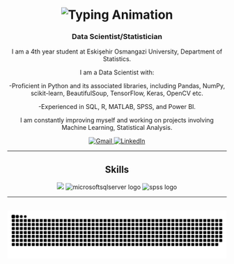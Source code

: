 <h1 align="center">
    <img src="https://readme-typing-svg.herokuapp.com/?font=Righteous&size=35&center=true&vCenter=true&width=500&height=70&duration=4000&lines=Hi+There!+👋;+I'm+Deniz+ÜNLÜ!;" alt="Typing Animation">
</h1>

<h3 align="center">Data Scientist/Statistician</h3>

<div align="center">
    <p>I am a 4th year student at Eskişehir Osmangazi University, Department of Statistics.

I am a Data Scientist with:

-Proficient in Python and its associated libraries, including Pandas, NumPy, scikit-learn, BeautifulSoup, TensorFlow, Keras, OpenCV etc.

-Experienced in SQL, R, MATLAB, SPSS, and Power BI.

I am constantly improving myself and working on projects involving Machine Learning, Statistical Analysis.</p>
</div>

<div align="center">
    <a href="mailto:denizstatistics@gmail.com">
        <img src="https://img.shields.io/badge/Gmail-333333?style=for-the-badge&logo=gmail&logoColor=red" alt="Gmail">
    </a>
    <a href="https://www.linkedin.com/in/deniz-%C3%BCnl%C3%BC-5a5036244/" target="_blank">
        <img src="https://img.shields.io/badge/LinkedIn-0077B5?style=for-the-badge&logo=linkedin&logoColor=white" alt="LinkedIn">
    </a>
</div>

<hr />

<h2 align="center">Skills</h2>

<div align="center">
    <img src="https://skillicons.dev/icons?i=python,matlab,r,sqlite,mysql,c,cpp" />
    <img src="https://cdn.jsdelivr.net/gh/devicons/devicon/icons/microsoftsqlserver/microsoftsqlserver-plain.svg" height="40" alt="microsoftsqlserver logo" />
    <img src="https://cdn.jsdelivr.net/gh/devicons/devicon/icons/spss/spss-original.svg" height="40" alt="spss logo" />
</div>

<hr />

<div align="center">
    <br>
    <img alt="snake eating my contributions" src="https://raw.githubusercontent.com/salesp07/salesp07/output/github-contribution-grid-snake.svg" />
    <br><br><br>
</div>

